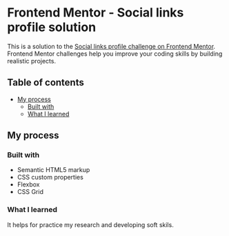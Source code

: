 # Frontend Mentor - Social links profile solution

This is a solution to the [Social links profile challenge on Frontend Mentor](https://www.frontendmentor.io/challenges/social-links-profile-UG32l9m6dQ). Frontend Mentor challenges help you improve your coding skills by building realistic projects. 

## Table of contents

- [My process](#my-process)
  - [Built with](#built-with)
  - [What I learned](#what-i-learned)


## My process

### Built with

- Semantic HTML5 markup
- CSS custom properties
- Flexbox
- CSS Grid

### What I learned

It helps for practice my research and developing soft skils.

